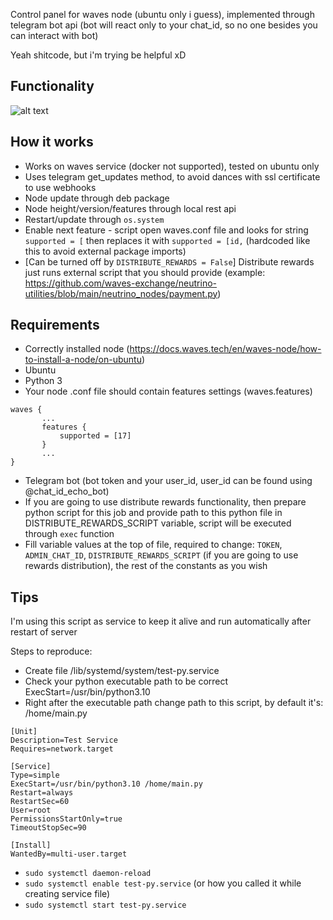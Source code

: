 Control panel for waves node (ubuntu only i guess), implemented through telegram bot api (bot will react only to your chat_id, so no one besides you can interact with bot)

Yeah shitcode, but i'm trying be helpful xD

## Functionality
![alt text](https://i.ibb.co/C1BwMbJ/image.png)

## How it works

- Works on waves service (docker not supported), tested on ubuntu only
- Uses telegram get_updates method, to avoid dances with ssl certificate to use webhooks
- Node update through deb package
- Node height/version/features through local rest api
- Restart/update through ```os.system```
- Enable next feature - script open waves.conf file and looks for string ```supported = [``` then replaces it with ```supported = [id,``` (hardcoded like this to avoid external package imports)
- [Can be turned off by ```DISTRIBUTE_REWARDS = False```] Distribute rewards just runs external script that you should provide (example: https://github.com/waves-exchange/neutrino-utilities/blob/main/neutrino_nodes/payment.py)

## Requirements
- Correctly installed node (https://docs.waves.tech/en/waves-node/how-to-install-a-node/on-ubuntu)
- Ubuntu
- Python 3
- Your node .conf file should contain features settings (waves.features)
```
waves {
       ...
       features {
           supported = [17]
       }
       ...
} 
```
- Telegram bot (bot token and your user_id, user_id can be found using @chat_id_echo_bot)
- If you are going to use distribute rewards functionality, then prepare python script for this job and provide path to this python file in DISTRIBUTE_REWARDS_SCRIPT variable, script will be executed through ```exec``` function
- Fill variable values at the top of file, required to change: ```TOKEN```, ```ADMIN_CHAT_ID```, ```DISTRIBUTE_REWARDS_SCRIPT``` (if you are going to use rewards distribution), the rest of the constants as you wish

## Tips
I'm using this script as service to keep it alive and run automatically after restart of server

Steps to reproduce:
- Create file /lib/systemd/system/test-py.service
- Check your python executable path to be correct ExecStart=/usr/bin/python3.10
- Right after the executable path change path to this script, by default it's: /home/main.py
```
[Unit]
Description=Test Service
Requires=network.target

[Service]
Type=simple
ExecStart=/usr/bin/python3.10 /home/main.py
Restart=always
RestartSec=60
User=root
PermissionsStartOnly=true
TimeoutStopSec=90

[Install]
WantedBy=multi-user.target
```
- ```sudo systemctl daemon-reload```
- ```sudo systemctl enable test-py.service``` (or how you called it while creating service file)
- ```sudo systemctl start test-py.service```